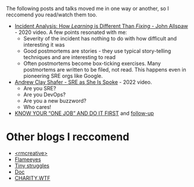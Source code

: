 The following posts and talks moved me in one way or another, so I reccomend you read/watch them too.

* [Incident Analysis: How *Learning* is Different Than *Fixing* - John Allspaw](https://youtu.be/Zw_ASI-rk1s) - 2020 video. A few points resonated with me:
    *  Severity of the incident has nothing to do with how difficult and interesting it was
    *  Good postmortems are stories - they use typical story-telling techniques and are interesting to read
    *  Often postmortems become box-ticking exercises. Many postmortems are written to be filed, not read. This happens even in pioneering SRE orgs like Google.
* [Andrew Clay Shafer - SRE as She Is Spoke](https://youtu.be/G5yIUkJTzw8) - 2022 video.
    * Are you SRE?
    * Are you DevOps?
    * Are you a new buzzword?
    * Who cares!
* [KNOW YOUR “ONE JOB” AND DO IT FIRST](https://charity.wtf/2021/03/07/know-your-one-job-and-do-it-first/) and [follow-up](https://charity.wtf/2021/03/09/know-your-one-job-continued/)

# Other blogs I reccomend

* [&lt;rmcreative&gt;](https://en.rmcreative.ru/)
* [Flameeyes](https://flameeyes.blog/)
* [Tiny struggles](https://tinystruggles.com/)
* [Doc](https://log.andvari.net/)
* [CHARITY.WTF](https://charity.wtf/)
